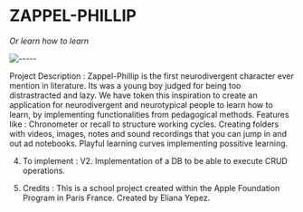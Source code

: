 # ZAPPEL-PHILLIP 

*Or learn how to learn*



![-----](https://raw.githubusercontent.com/andreasbm/readme/master/assets/lines/rainbow.png)


Project Description : Zappel-Phillip is the first neurodivergent character ever mention in literature. Its was a young boy judged for being too distrastracted and lazy.
We have token this inspiration to create an application for neurodivergent and neurotypical people to learn how to learn, by implementing functionalities from pedagogical methods.
Features like :
Chronometer or recall to structure working cycles.
Creating folders with videos, images, notes and sound recordings that you can jump in and out ad notebooks.
Playful learning curves implementing possitive learning.


4. To implement : V2. Implementation of a DB to be able to execute CRUD operations.

5. Credits : This is a school project created within the Apple Foundation Program in Paris France.
Created by Eliana Yepez.
